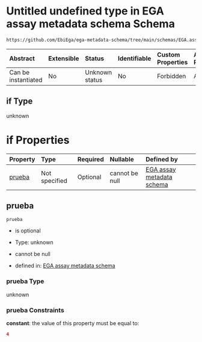 # Untitled undefined type in EGA assay metadata schema Schema

```txt
https://github.com/EbiEga/ega-metadata-schema/tree/main/schemas/EGA.assay.json#/properties/assay_type_specifications/properties/array_assay_specifications/anyOf/2/if
```



| Abstract            | Extensible | Status         | Identifiable | Custom Properties | Additional Properties | Access Restrictions | Defined In                                                      |
| :------------------ | :--------- | :------------- | :----------- | :---------------- | :-------------------- | :------------------ | :-------------------------------------------------------------- |
| Can be instantiated | No         | Unknown status | No           | Forbidden         | Allowed               | none                | [EGA.assay.json*](../out/EGA.assay.json "open original schema") |

## if Type

unknown

# if Properties

| Property          | Type          | Required | Nullable       | Defined by                                                                                                                                                                                                                                                                                                                                                            |
| :---------------- | :------------ | :------- | :------------- | :-------------------------------------------------------------------------------------------------------------------------------------------------------------------------------------------------------------------------------------------------------------------------------------------------------------------------------------------------------------------- |
| [prueba](#prueba) | Not specified | Optional | cannot be null | [EGA assay metadata schema](ega-11-properties-assay-type-specifications-properties-specifications-of-an-array-assay-anyof-4-labels-per-array-check-if-properties-prueba.md "https://github.com/EbiEga/ega-metadata-schema/tree/main/schemas/EGA.assay.json#/properties/assay_type_specifications/properties/array_assay_specifications/anyOf/2/if/properties/prueba") |

## prueba



`prueba`

*   is optional

*   Type: unknown

*   cannot be null

*   defined in: [EGA assay metadata schema](ega-11-properties-assay-type-specifications-properties-specifications-of-an-array-assay-anyof-4-labels-per-array-check-if-properties-prueba.md "https://github.com/EbiEga/ega-metadata-schema/tree/main/schemas/EGA.assay.json#/properties/assay_type_specifications/properties/array_assay_specifications/anyOf/2/if/properties/prueba")

### prueba Type

unknown

### prueba Constraints

**constant**: the value of this property must be equal to:

```json
4
```
